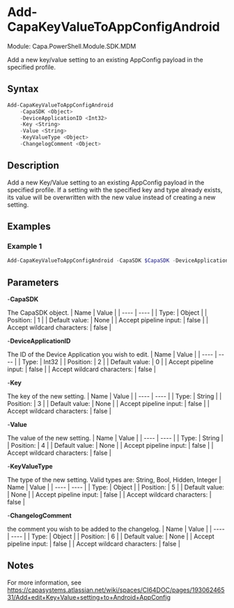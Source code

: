 # Add-CapaKeyValueToAppConfigAndroid
Module: Capa.PowerShell.Module.SDK.MDM

Add a new key/value setting to an existing AppConfig payload in the specified profile.

## Syntax

```powershell
Add-CapaKeyValueToAppConfigAndroid
	-CapaSDK <Object>
	-DeviceApplicationID <Int32>
	-Key <String>
	-Value <String>
	-KeyValueType <Object>
	-ChangelogComment <Object>
```

## Description

Add a new Key/Value setting to an existing AppConfig payload in the specified profile.
If a setting with the specified key and type already exists, its value will be overwritten with the new value instead of creating a new setting.

## Examples

### Example 1
```powershell
Add-CapaKeyValueToAppConfigAndroid -CapaSDK $CapaSDK -DeviceApplicationID 1 -Key 'AllowSync' -Value 'True' -KeyValueType 'Bool' -ChangelogComment 'Adding new key/value setting to AppConfig payload'
```
    

## Parameters

-**CapaSDK**

The CapaSDK object.
| Name | Value |
| ---- | ---- |
| Type: | Object |
| Position: | 1 | 
| Default value: | None | 
| Accept pipeline input: | false | 
| Accept wildcard characters: | false | 

-**DeviceApplicationID**

The ID of the Device Application you wish to edit.
| Name | Value |
| ---- | ---- |
| Type: | Int32 |
| Position: | 2 | 
| Default value: | 0 | 
| Accept pipeline input: | false | 
| Accept wildcard characters: | false | 

-**Key**

The key of the new setting.
| Name | Value |
| ---- | ---- |
| Type: | String |
| Position: | 3 | 
| Default value: | None | 
| Accept pipeline input: | false | 
| Accept wildcard characters: | false | 

-**Value**

The value of the new setting.
| Name | Value |
| ---- | ---- |
| Type: | String |
| Position: | 4 | 
| Default value: | None | 
| Accept pipeline input: | false | 
| Accept wildcard characters: | false | 

-**KeyValueType**

The type of the new setting. Valid types are: String, Bool, Hidden, Integer
| Name | Value |
| ---- | ---- |
| Type: | Object |
| Position: | 5 | 
| Default value: | None | 
| Accept pipeline input: | false | 
| Accept wildcard characters: | false | 

-**ChangelogComment**

the comment you wish to be added to the changelog.
| Name | Value |
| ---- | ---- |
| Type: | Object |
| Position: | 6 | 
| Default value: | None | 
| Accept pipeline input: | false | 
| Accept wildcard characters: | false | 


## Notes

For more information, see https://capasystems.atlassian.net/wiki/spaces/CI64DOC/pages/19306246531/Add+edit+Key+Value+setting+to+Android+AppConfig
